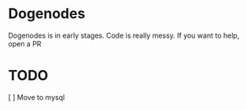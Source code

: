 # Dogenodes

Dogenodes is in early stages. Code is really messy. If you want to help, open a PR


# TODO
[ ] Move to mysql